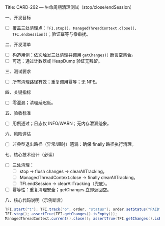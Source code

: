 Title: CARD-262 — 生命周期清理测试（stop/close/endSession）

一、开发目标
- ☐ 覆盖三处清理点：`TFI.stop()`、`ManagedThreadContext.close()`、`TFI.endSession()`；验证幂等与零串扰。

二、开发清单
- ☐ 构造用例：依次触发三处清理并调用 `getChanges()` 断言空集合。
- ☐ 可选：通过计数器或 HeapDump 验证无残留。

三、测试要求
- ☐ 所有清理路径有效；重复调用幂等；无 NPE。

四、关键指标
- ☐ 零泄漏；清理延迟低。

五、验收标准
- ☐ 用例通过；日志仅 INFO/WARN；无内存泄漏迹象。

六、风险评估
- ☐ 非典型退出路径（异常/超时）遗漏：确保 finally 路径执行清理。

七、核心技术设计（必读）
- ☐ 三处清理：
  - ☐ stop → flush changes → clearAllTracking。
  - ☐ ManagedThreadContext.close → finally clearAllTracking。
  - ☐ TFI.endSession → clearAllTracking（兜底）。
- ☐ 幂等性：重复清理安全；getChanges 立即返回空。

八、核心代码说明（示例断言）
```java
TFI.start("t"); TFI.track("o", order, "status"); order.setStatus("PAID");
TFI.stop(); assertTrue(TFI.getChanges().isEmpty());
ManagedThreadContext.current().close(); assertTrue(TFI.getChanges().isEmpty());
```
